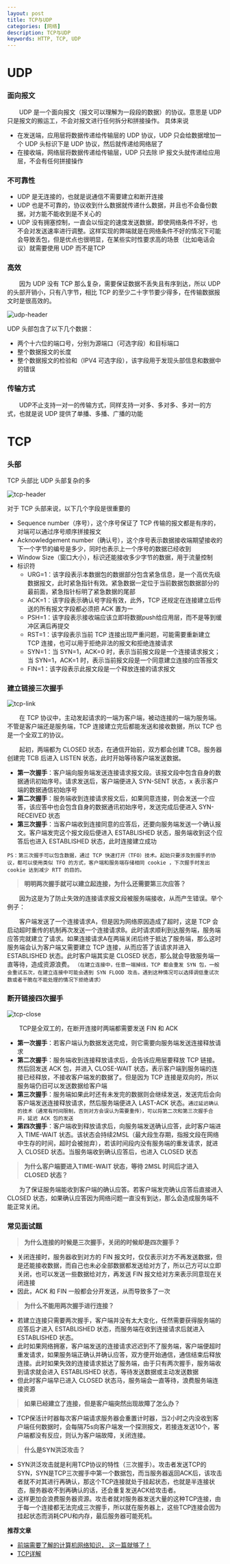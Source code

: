 ```yaml
---
layout: post
title: TCP与UDP
categories: [网络]
description: TCP与UDP
keywords: HTTP, TCP, UDP
---
```


# UDP
### 面向报文
&emsp;&emsp;UDP 是一个面向报文（报文可以理解为一段段的数据）的协议。意思是 UDP 只是报文的搬运工，不会对报文进行任何拆分和拼接操作。
具体来说
* 在发送端，应用层将数据传递给传输层的 UDP 协议，UDP 只会给数据增加一个 UDP 头标识下是 UDP 协议，然后就传递给网络层了
* 在接收端，网络层将数据传递给传输层，UDP 只去除 IP 报文头就传递给应用层，不会有任何拼接操作

### 不可靠性
* UDP 是无连接的，也就是说通信不需要建立和断开连接
* UDP 也是不可靠的，协议收到什么数据就传递什么数据，并且也不会备份数据，对方能不能收到是不关心的
* UDP 没有拥塞控制，一直会以恒定的速度发送数据，即使网络条件不好，也不会对发送速率进行调整。这样实现的弊端就是在网络条件不好的情况下可能会导致丢包，但是优点也很明显，在某些实时性要求高的场景（比如电话会议）就需要使用 UDP 而不是TCP

### 高效
&emsp;&emsp;因为 UDP 没有 TCP 那么复杂，需要保证数据不丢失且有序到达，所以 UDP 的头部开销小，只有八字节，相比 TCP 的至少二十字节要少得多，在传输数据报文时是很高效的。

![udp-header](https://user-images.githubusercontent.com/51625532/154191932-b03e56e2-9b92-4c4e-aaf3-cf1509b5ca67.png)

UDP 头部包含了以下几个数据：
* 两个十六位的端口号，分别为源端口（可选字段）和目标端口
* 整个数据报文的长度
* 整个数据报文的检验和（IPV4 可选字段），该字段用于发现头部信息和数据中的错误

### 传输方式
&emsp;&emsp;UDP不止支持一对一的传输方式，同样支持一对多、多对多、多对一的方式，也就是说 UDP 提供了单播、多播、广播的功能

# TCP
### 头部
TCP 头部比 UDP 头部复杂的多

![tcp-header](https://user-images.githubusercontent.com/51625532/154201621-8732500b-be89-4df4-86ad-8d1ae30b7fe6.png)

对于 TCP 头部来说，以下几个字段是很重要的
* Sequence number（序号），这个序号保证了 TCP 传输的报文都是有序的，对端可以通过序号顺序拼接报文
* Acknowledgement number（确认号），这个序号表示数据接收端期望接收的下一个字节的编号是多少，同时也表示上一个序号的数据已经收到
* Window Size（窗口大小），标识还能接收多少字节的数据，用于流量控制
* 标识符
  * URG=1：该字段表示本数据包的数据部分包含紧急信息，是一个高优先级数据报文，此时紧急指针有效。紧急数据一定位于当前数据包数据部分的最前面，紧急指针标明了紧急数据的尾部
  * ACK=1：该字段表示确认号字段有效，此外，TCP 还规定在连接建立后传送的所有报文字段都必须把 ACK 置为一
  * PSH=1：该字段表示接收端应该立即将数据push给应用层，而不是等到缓冲区满后再提交
  * RST=1：该字段表示当前 TCP 连接出现严重问题，可能需要重新建立 TCP 连接，也可以用于拒绝非法的报文和拒绝连接请求
  * SYN=1：当 SYN=1，ACK=0 时，表示当前报文段是一个连接请求报文；当 SYN=1，ACK=1 时，表示当前报文段是一个同意建立连接的应答报文
  * FIN=1：该字段表示此报文段是一个释放连接的请求报文


### 建立链接三次握手
![tcp-link](https://user-images.githubusercontent.com/51625532/154204663-c92c4941-069f-40b0-b424-dd76299c6be3.jpg)

&emsp;&emsp;在 TCP 协议中，主动发起请求的一端为客户端，被动连接的一端为服务端。不管是客户端还是服务端，TCP 连接建立完后都能发送和接收数据，所以 TCP 也是一个全双工的协议。

&emsp;&emsp;起初，两端都为 CLOSED 状态，在通信开始前，双方都会创建 TCB。服务器创建完 TCB 后进入 LISTEN 状态，此时开始等待客户端发送数据。
* **第一次握手**：客户端向服务端发送连接请求报文段。该报文段中包含自身的数据通讯初始序号。请求发送后，客户端便进入 SYN-SENT 状态，x 表示客户端的数据通信初始序号
* **第二次握手**：服务端收到连接请求报文后，如果同意连接，则会发送一个应答，该应答中也会包含自身的数据通讯初始序号，发送完成后便进入 SYN-RECEIVED 状态
* **第三次握手**：当客户端收到连接同意的应答后，还要向服务端发送一个确认报文。客户端发完这个报文段后便进入 ESTABLISHED 状态，服务端收到这个应答后也进入 ESTABLISHED 状态，此时连接建立成功

`PS：第三次握手可以包含数据，通过 TCP 快速打开（TFO）技术。起始只要涉及到握手的协议，都可以使用类似 TFO 的方式，客户端和服务端存储相同 cookie ，下次握手时发出 cookie 达到减少 RTT 的目的。`

> **明明两次握手就可以建立起连接，为什么还需要第三次应答？**

&emsp;&emsp;因为这是为了防止失效的连接请求报文段被服务端接收，从而产生错误。举个例子：

&emsp;&emsp;客户端发送了一个连接请求A，但是因为网络原因造成了超时，这是 TCP 会启动超时重传的机制再次发送一个连接请求B。此时请求顺利到达服务端，服务端应答完就建立了请求。如果连接请求A在两端关闭后终于抵达了服务端，那么这时服务端会认为客户端又需要建立 TCP 连接，从而应答了该请求并进入 ESTABLISHED 状态。此时客户端其实是 CLOSED 状态，那么就会导致服务端一直等待，造成资源浪费。
`（在建立连接中，任意一端掉线，TCP 都会重发 SYN 包，一般会重试五次，在建立连接中可能会遇到 SYN FLOOD 攻击。遇到这种情况可以选择调低重试次数或者干脆在不能处理的情况下拒绝请求）`

### 断开链接四次握手
![tcp-close](https://user-images.githubusercontent.com/51625532/154208235-64e2609d-aa90-4a8a-bd92-cd48cd233f8b.jpg)

&emsp;&emsp;TCP是全双工的，在断开连接时两端都需要发送 FIN 和 ACK
* **第一次握手**：若客户端认为数据发送完成，则它需要向服务端发送连接释放请求
* **第二次握手**：服务端收到连接释放请求后，会告诉应用层要释放 TCP 链接。然后回发送 ACK 包，并进入 CLOSE-WAIT 状态，表示客户端到服务端的连接已经释放，不接收客户端发的数据了。但是因为 TCP 连接是双向的，所以服务端仍旧可以发送数据给客户端
* **第三次握手**：服务端如果此时还有未发完的数据则会继续发送，发送完后会向客户端发送连接释放请求，然后服务端便进入 LAST-ACK 状态。`通过延迟确认的技术（通常有时间限制，否则对方会误认为需要重传），可以将第二次和第三次握手合并，延迟 ACK 包的发送`
* **第四次握手**：客户端收到释放请求后，向服务端发送确认应答，此时客户端进入 TIME-WAIT 状态。该状态会持续2MSL（最大段生存期，指报文段在网络中生存的时间，超时会被抛弃），若该时间段内没有服务端的重发请求，就进入 CLOSED 状态。当服务端收到确认应答后，也进入 CLOSED 状态

> **为什么客户端要进入TIME-WAIT 状态，等待 2MSL 时间后才进入 CLOSED 状态？**

&emsp;&emsp;为了保证服务端能收到客户端的确认应答。若客户端发完确认应答后直接进入 CLOSED 状态，如果确认应答因为网络问题一直没有到达，那么会造成服务端不能正常关闭。

### 常见面试题
> **为什么连接的时候是三次握手，关闭的时候却是四次握手？**
* 关闭连接时，服务器收到对方的 FIN 报文时，仅仅表示对方不再发送数据，但是还能接收数据，而自己也未必全部数据都发送给对方了，所以己方可以立即关闭，也可以发送一些数据给对方，再发送 FIN 报文给对方来表示同意现在关闭连接
* 因此，ACK 和 FIN 一般都会分开发送，从而导致多了一次

> **为什么不能用两次握手进行连接？**
* 若建立连接只需要两次握手，客户端并没有太大变化，任然需要获得服务端的应答后才进入 ESTABLISHED 状态，而服务端在收到连接请求后就进入 ESTABLISHED 状态。
* 此时如果网络拥塞，客户端发送的连接请求迟迟到不了服务端，客户端便超时重发请求，如果服务端正确认并确认应答，双方便开始通信，通信结束后释放连接。此时如果失效的连接请求抵达了服务端，由于只有两次握手，服务端收到请求就会进入 ESTABLISHED 状态，等待发送数据或主动发送数据
* 但此时客户端早已进入 CLOSED 状态马，服务端会一直等待，浪费服务端连接资源

> **如果已经建立了连接，但是客户端突然出现故障了怎么办？**
* TCP保活计时器每次客户端请求服务器会重置计时器，当2小时之内没收到客户端任何数据时，会每隔75s向客户端发一个探测报文，若接连发送10个，客户端都没有反应，则认为客户端故障，关闭连接。

> **什么是SYN洪泛攻击？**
* SYN洪泛攻击就是利用TCP协议的特性（三次握手）。攻击者发送TCP的 SYN，SYN是TCP三次握手中第一个数据包，而当服务器返回ACK后，该攻击者就不对其进行再确认，那这个TCP连接就处于挂起状态，也就是半连接状态，服务器收不到再确认的话，还会重复发送ACK给攻击者。
* 这样更加会浪费服务器资源。攻击者就对服务器发送大量的这种TCP连接，由于每一个连接都无法完成三次握手，所以就在服务器上，这些TCP连接会因为挂起状态而消耗CPU和内存，最后服务器可能死机。


**推荐文章**
* [前端需要了解的计算机网络知识， 这一篇就够了！](https://juejin.cn/post/6844904079974465544#heading-39)
* [TCP详解](https://www.cnblogs.com/yueminghai/p/6646043.html)